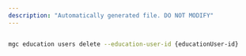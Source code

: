 ```yaml
---
description: "Automatically generated file. DO NOT MODIFY"
---
```


```bash

mgc education users delete --education-user-id {educationUser-id}

```